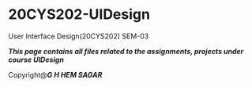 # 20CYS202-UIDesign
User Interface Design(20CYS202) SEM-03

***This page contains all files related to the assignments, projects under course UIDesign***

Copyright@***G H HEM SAGAR***
